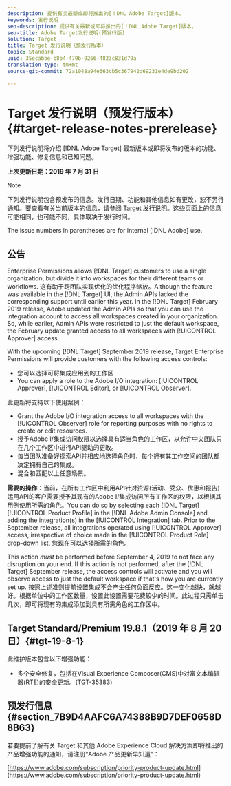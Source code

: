 ```yaml
---
description: 提供有关最新或即将推出的[！DNL Adobe Target]版本。
keywords: 发行说明
seo-description: 提供有关最新或即将推出的[！DNL Adobe Target]版本。
seo-title: Adobe Target发行说明(预发行版)
solution: Target
title: Target 发行说明（预发行版本）
topic: Standard
uuid: 35ecabbe-b8b4-479b-9266-4823c831d79a
translation-type: tm+mt
source-git-commit: 72a1048a94e363cb5c367942d69231e4de9bd202

---
```



# Target 发行说明（预发行版本）{#target-release-notes-prerelease}

下列发行说明将介绍 [!DNL Adobe Target] 最新版本或即将发布的版本的功能、增强功能、修复信息和已知问题。

**上次更新日期：2019 年 7 月 31 日**

>[!NOTE]
>
>下列发行说明包含预发布的信息。发行日期、功能和其他信息如有更改，恕不另行通知。要查看有关当前版本的信息，请参阅 [Target 发行说明](release-notes.md)。这些页面上的信息可能相同，也可能不同，具体取决于发行时间。
>
>The issue numbers in parentheses are for internal [!DNL Adobe] use.

## 公告

Enterprise Permissions allows [!DNL Target] customers to use a single organization, but divide it into workspaces for their different teams or workflows. 这有助于跨团队实现优化的优化程序缩放。Although the feature was available in the [!DNL Target] UI, the Admin APIs lacked the corresponding support until earlier this year. In the [!DNL Target] February 2019 release, Adobe updated the Admin APIs so that you can use the integration account to access all workspaces created in your organization. So, while earlier, Admin APIs were restricted to just the default workspace, the February update granted access to all workspaces with [!UICONTROL Approver] access.

With the upcoming [!DNL Target] September 2019 release, Target Enterprise Permissions will provide customers with the following access controls:

* 您可以选择可将集成应用到的工作区
* You can apply a role to the Adobe I/O integration: [!UICONTROL Approver], [!UICONTROL Editor], or [!UICONTROL Observer].

此更新将支持以下使用案例：

* Grant the Adobe I/O integration access to all workspaces with the [!UICONTROL Observer] role for reporting purposes with no rights to create or edit resources.
* 授予Adobe I/集成访问权限以选择具有适当角色的工作区，以允许中央团队只在几个工作区中进行API驱动的更改。
* 每当团队准备好探索API并相应地选择角色时，每个拥有其工作空间的团队都决定拥有自己的集成。
* 混合和匹配以上任意场景。

**需要的操作**：当前，在所有工作区中利用API针对资源(活动、受众、优惠和报告)运用API的客户需要授予其现有的Adobe I/集成访问所有工作区的权限，以根据其用例使用所需的角色。You can do so by selecting each [!DNL Target] [!UICONTROL Product Profile] in the [!DNL Adobe Admin Console] and adding the integration(s) in the [!UICONTROL Integration] tab. Prior to the September release, all integrations operated using [!UICONTROL Approver] access, irrespective of choice made in the [!UICONTROL Product Role] drop-down list. 您现在可以选择所需的角色。

This action *must* be performed before September 4, 2019 to not face any disruption on your end. If this action is not performed, after the [!DNL Target] September release, the access controls will activate and you will observe access to just the default workspace if that's how you are currently set up. 按照上述准则提前设置集成不会产生任何负面反应。这一变化越快，就越好。根据单位中的工作区数量，设置此设置需要花费较少的时间。此过程只需单击几次，即可将现有的集成添加到具有所需角色的工作区中。

##  Target Standard/Premium 19.8.1（2019 年 8 月 20 日）{#tgt-19-8-1}

此维护版本包含以下增强功能：

* 多个安全修复，包括在Visual Experience Composer(CMS)中对富文本编辑器(RTE)的安全更新。(TGT-35383)

## 预发行信息 {#section_7B9D4AAFC6A74388B9D7DEF0658D8B63}

若要提前了解有关 Target 和其他 Adobe Experience Cloud 解决方案即将推出的产品增强功能的通知，请注册“Adobe 产品更新早知道”：

[https://www.adobe.com/subscription/priority-product-update.html](https://www.adobe.com/subscription/priority-product-update.html)
